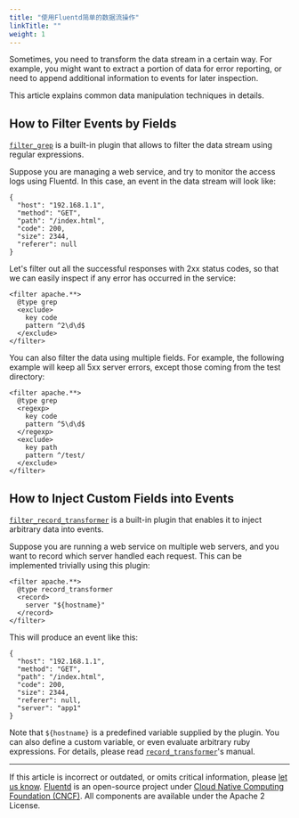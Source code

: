 ```yaml
---
title: "使用Fluentd简单的数据流操作"
linkTitle: ""
weight: 1
---
```


Sometimes, you need to transform the data stream in a certain way. For
example, you might want to extract a portion of data for error reporting,
or need to append additional information to events for later inspection.

This article explains common data manipulation techniques in details.

## How to Filter Events by Fields

[`filter_grep`](/plugins/filter/grep.md) is a built-in plugin that allows to
filter the data stream using regular expressions.

Suppose you are managing a web service, and try to monitor the access
logs using Fluentd. In this case, an event in the data stream will look
like:

```
{
  "host": "192.168.1.1",
  "method": "GET",
  "path": "/index.html",
  "code": 200,
  "size": 2344,
  "referer": null
}
```

Let's filter out all the successful responses with 2xx status codes, so
that we can easily inspect if any error has occurred in the service:

```
<filter apache.**>
  @type grep
  <exclude>
    key code
    pattern ^2\d\d$
  </exclude>
</filter>
```

You can also filter the data using multiple fields. For example, the
following example will keep all 5xx server errors, except those coming
from the test directory:

```
<filter apache.**>
  @type grep
  <regexp>
    key code
    pattern ^5\d\d$
  </regexp>
  <exclude>
    key path
    pattern ^/test/
  </exclude>
</filter>
```

## How to Inject Custom Fields into Events

[`filter_record_transformer`](/plugins/filter/record_transformer.md) is a
built-in plugin that enables it to inject arbitrary data into events.

Suppose you are running a web service on multiple web servers, and you
want to record which server handled each request. This can be
implemented trivially using this plugin:

```
<filter apache.**>
  @type record_transformer
  <record>
    server "${hostname}"
  </record>
</filter>
```

This will produce an event like this:

```
{
  "host": "192.168.1.1",
  "method": "GET",
  "path": "/index.html",
  "code": 200,
  "size": 2344,
  "referer": null,
  "server": "app1"
}
```

Note that `${hostname}` is a predefined variable supplied by the
plugin. You can also define a custom variable, or even evaluate
arbitrary ruby expressions. For details, please read
[`record_transformer`](/plugins/filter/record_transformer.md)'s manual.

---

If this article is incorrect or outdated, or omits critical information, please [let us know](https://github.com/fluent/fluentd-docs-gitbook/issues?state=open).
[Fluentd](http://www.fluentd.org/) is an open-source project under [Cloud Native Computing Foundation (CNCF)](https://cncf.io/). All components are available under the Apache 2 License.
